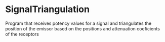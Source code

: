 # SignalTriangulation
Program that receives potency values for a signal and triangulates the position of the emissor based on the positions and attenuation coeficients of the receptors
